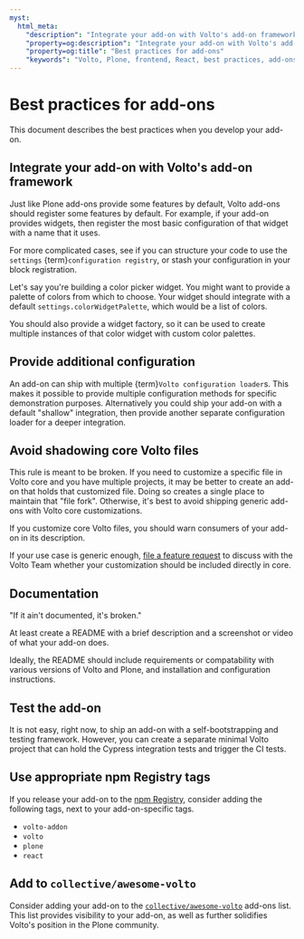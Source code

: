 ```yaml
---
myst:
  html_meta:
    "description": "Integrate your add-on with Volto's add-on framework"
    "property=og:description": "Integrate your add-on with Volto's add-on framework"
    "property=og:title": "Best practices for add-ons"
    "keywords": "Volto, Plone, frontend, React, best practices, add-ons"
---
```


# Best practices for add-ons

This document describes the best practices when you develop your add-on.


## Integrate your add-on with Volto's add-on framework

Just like Plone add-ons provide some features by default, Volto add-ons should register some features by default.
For example, if your add-on provides widgets, then register the most basic configuration of that widget with a name that it uses.

For more complicated cases, see if you can structure your code to use the `settings` {term}`configuration registry`, or stash your configuration in your block registration.

Let's say you're building a color picker widget.
You might want to provide a palette of colors from which to choose.
Your widget should integrate with a default `settings.colorWidgetPalette`, which would be a list of colors.

You should also provide a widget factory, so it can be used to create multiple instances of that color widget with custom color palettes.


## Provide additional configuration

An add-on can ship with multiple {term}`Volto configuration loader`s.
This makes it possible to provide multiple configuration methods for specific demonstration purposes.
Alternatively you could ship your add-on with a default "shallow" integration, then provide another separate configuration loader for a deeper integration.


## Avoid shadowing core Volto files

This rule is meant to be broken.
If you need to customize a specific file in Volto core and you have multiple projects, it may be better to create an add-on that holds that customized file.
Doing so creates a single place to maintain that "file fork".
Otherwise, it's best to avoid shipping generic add-ons with Volto core customizations.

If you customize core Volto files, you should warn consumers of your add-on in its description.

If your use case is generic enough, [file a feature request](https://github.com/plone/volto/issues/new?assignees=&labels=04+type%3A+enhancement&projects=&template=feature_request.md&title=) to discuss with the Volto Team whether your customization should be included directly in core.


## Documentation

"If it ain't documented, it's broken."

At least create a README with a brief description and a screenshot or video of what your add-on does.

Ideally, the README should include requirements or compatability with various versions of Volto and Plone, and installation and configuration instructions.


## Test the add-on

It is not easy, right now, to ship an add-on with a self-bootstrapping and testing framework.
However, you can create a separate minimal Volto project that can hold the Cypress integration tests and trigger the CI tests.


## Use appropriate npm Registry tags

If you release your add-on to the [npm Registry](https://www.npmjs.com/), consider adding the following tags, next to your add-on-specific tags.

-   `volto-addon`
-   `volto`
-   `plone`
-   `react`


## Add to `collective/awesome-volto`

Consider adding your add-on to the [`collective/awesome-volto`](https://github.com/collective/awesome-volto) add-ons list.
This list provides visibility to your add-on, as well as further solidifies Volto's position in the Plone community.

